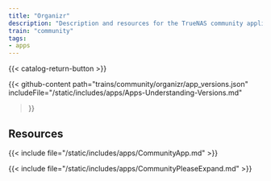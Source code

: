 ```yaml
---
title: "Organizr"
description: "Description and resources for the TrueNAS community application called Organizr."
train: "community"
tags:
- apps
---
```


{{< catalog-return-button >}}

{{< github-content 
    path="trains/community/organizr/app_versions.json"
	includeFile="/static/includes/apps/Apps-Understanding-Versions.md"
>}}

## Resources

{{< include file="/static/includes/apps/CommunityApp.md" >}}

{{< include file="/static/includes/apps/CommunityPleaseExpand.md" >}}

<!--
<div class="docs-sections">

{{< doc-card title="<appname> Deployments" link="/resources/"
descr="How to deploy and configure the <appname> app." >}}

</div>
-->
